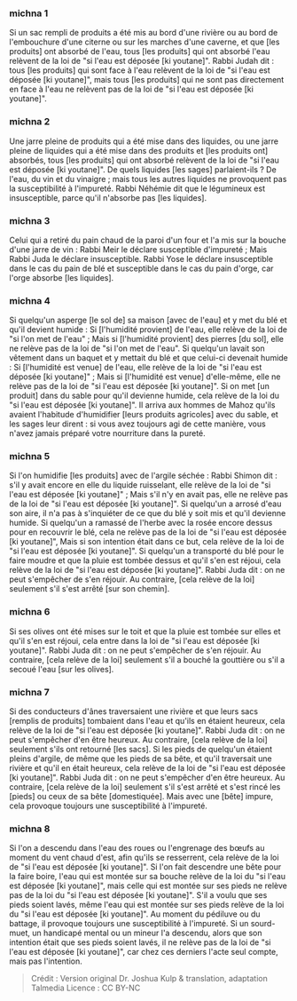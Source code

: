 
### michna 1
Si un sac rempli de produits a été mis au bord d'une rivière ou au bord de l'embouchure d'une citerne ou sur les marches d'une caverne, et que [les produits] ont absorbé de l'eau, tous [les produits] qui ont absorbé l'eau relèvent de la loi de "si l'eau est déposée [ki youtane]". Rabbi Judah dit : tous [les produits] qui sont face à l'eau relèvent de la loi de "si l'eau est déposée [ki youtane]", mais tous [les produits] qui ne sont pas directement en face à l'eau ne relèvent pas de la loi de "si l'eau est déposée [ki youtane]".

### michna 2
Une jarre pleine de produits qui a été mise dans des liquides, ou une jarre pleine de liquides qui a été mise dans des produits et [les produits ont] absorbés, tous [les produits] qui ont absorbé relèvent de la loi de "si l'eau est déposée [ki youtane]". De quels liquides [les sages] parlaient-ils ? De l'eau, du vin et du vinaigre ; mais tous les autres liquides ne provoquent pas la susceptibilité à l'impureté. Rabbi Néhémie dit que le légumineux est insusceptible, parce qu'il n'absorbe pas [les liquides].

### michna 3
Celui qui a retiré du pain chaud de la paroi d'un four et l'a mis sur la bouche d'une jarre de vin : Rabbi Meir le déclare susceptible d'impureté ; Mais Rabbi Juda le déclare insusceptible. Rabbi Yose le déclare insusceptible dans le cas du pain de blé et susceptible dans le cas du pain d'orge, car l'orge absorbe [les liquides].

### michna 4
Si quelqu'un asperge [le sol de] sa maison [avec de l'eau] et y met du blé et qu'il devient humide : Si [l'humidité provient] de l'eau, elle relève de la loi de "si l'on met de l'eau" ; Mais si [l'humidité provient] des pierres [du sol], elle ne relève pas de la loi de "si l'on met de l'eau". Si quelqu'un lavait son vêtement dans un baquet et y mettait du blé et que celui-ci devenait humide : Si [l'humidité est venue] de l'eau, elle relève de la loi de "si l'eau est déposée [ki youtane]" ; Mais si [l'humidité est venue] d'elle-même, elle ne relève pas de la loi de "si l'eau est déposée [ki youtane]". Si on met [un produit] dans du sable pour qu'il devienne humide, cela relève de la loi du "si l'eau est déposée [ki youtane]". Il arriva aux hommes de Mahoz qu'ils avaient l'habitude d'humidifier [leurs produits agricoles] avec du sable, et les sages leur dirent : si vous avez toujours agi de cette manière, vous n'avez jamais préparé votre nourriture dans la pureté.

### michna 5
Si l'on humidifie [les produits] avec de l'argile séchée : Rabbi Shimon dit : s'il y avait encore en elle du liquide ruisselant, elle relève de la loi de "si l'eau est déposée [ki youtane]" ; Mais s'il n'y en avait pas, elle ne relève pas de la loi de "si l'eau est déposée [ki youtane]". Si quelqu'un a arrosé d'eau son aire, il n'a pas à s'inquiéter de ce que du blé y soit mis et qu'il devienne humide. Si quelqu'un a ramassé de l'herbe avec la rosée encore dessus pour en recouvrir le blé, cela ne relève pas de la loi de "si l'eau est déposée [ki youtane]", Mais si son intention était dans ce but, cela relève de la loi de "si l'eau est déposée [ki youtane]". Si quelqu'un a transporté du blé pour le faire moudre et que la pluie est tombée dessus et qu'il s'en est réjoui, cela relève de la loi de "si l'eau est déposée [ki youtane]". Rabbi Juda dit : on ne peut s'empêcher de s'en réjouir. Au contraire, [cela relève de la loi] seulement s'il s'est arrêté [sur son chemin].

### michna 6
Si ses olives ont été mises sur le toit et que la pluie est tombée sur elles et qu'il s'en est réjoui, cela entre dans la loi de "si l'eau est déposée [ki youtane]". Rabbi Juda dit : on ne peut s'empêcher de s'en réjouir. Au contraire, [cela relève de la loi] seulement s'il a bouché la gouttière ou s'il a secoué l'eau [sur les olives].

### michna 7
Si des conducteurs d'ânes traversaient une rivière et que leurs sacs [remplis de produits] tombaient dans l'eau et qu'ils en étaient heureux, cela relève de la loi de "si l'eau est déposée [ki youtane]". Rabbi Juda dit : on ne peut s'empêcher d'en être heureux. Au contraire, [cela relève de la loi] seulement s'ils ont retourné [les sacs]. Si les pieds de quelqu'un étaient pleins d'argile, de même que les pieds de sa bête, et qu'il traversait une rivière et qu'il en était heureux, cela relève de la loi de "si l'eau est déposée [ki youtane]". Rabbi Juda dit : on ne peut s'empêcher d'en être heureux. Au contraire, [cela relève de la loi] seulement s'il s'est arrêté et s'est rincé les [pieds] ou ceux de sa bête [domestiquée]. Mais avec une [bête] impure, cela provoque toujours une susceptibilité à l'impureté.

### michna 8
Si l'on a descendu dans l'eau des roues ou l'engrenage des bœufs au moment du vent chaud d'est, afin qu'ils se resserrent, cela relève de la loi de "si l'eau est déposée [ki youtane]". Si l'on fait descendre une bête pour la faire boire, l'eau qui est montée sur sa bouche relève de la loi du "si l'eau est déposée [ki youtane]", mais celle qui est montée sur ses pieds ne relève pas de la loi du "si l'eau est déposée [ki youtane]". S'il a voulu que ses pieds soient lavés, même l'eau qui est montée sur ses pieds relève de la loi du "si l'eau est déposée [ki youtane]". Au moment du pédiluve ou du battage, il provoque toujours une susceptibilité à l'impureté. Si un sourd-muet, un handicapé mental ou un mineur l'a descendu, alors que son intention était que ses pieds soient lavés, il ne relève pas de la loi de "si l'eau est déposée [ki youtane]", car chez ces derniers l'acte seul compte, mais pas l'intention.

>Crédit : Version original Dr. Joshua Kulp & translation, adaptation Talmedia
>Licence : CC BY-NC